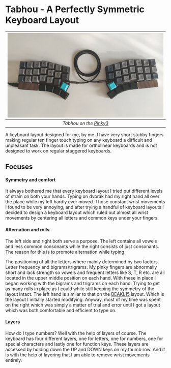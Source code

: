 # Tabhou - A Perfectly Symmetric Keyboard Layout

| ![Tabhou Layout](tabhou_pinky3.png) |
|:--:|
| *Tabhou on the [Pinky3](https://github.com/tamanishi/Pinky3)* | 

A keyboard layout designed for me, by me. I have very short stubby fingers making regular ten finger touch typing on any keyboard a difficult and unpleasant task. The layout is made for ortholinear keyboards and is not designed to work on regular staggered keyboards. 

## Focuses
#### Symmetry and comfort
It always bothered me that every keyboard layout I tried put different levels of strain on both your hands. Typing on dvorak had my right hand all over the place while my left hardly ever moved. Those constant wrist movements I found to be very annoying, and after trying a handful of keyboard layouts I decided to design a keyboard layout which ruled out almost all wrist movements by centering all letters and common keys under your fingers.

#### Alternation and rolls
The left side and right both serve a purpose. The left contains all vowels and less common consonants while the right consists of just consonants. The reason for this is to promote alternation while typing.

The positioning of all the letters where mainly determined by two factors. Letter frequency and bigrams/trigrams. My pinky fingers are abnormally short and lack strength so vowels and frequent letters like S, T, R etc. are all located in the upper middle position on each hand. With these in place I began working with the bigrams and trigrams on each hand. Trying to get as many rolls in place as I could while still keeping the symmetry of the layout intact. The left hand is similar to that on the [BEAKL15](https://ieants.cc/code/keyboard/beakl/index.php) layout. Which is the layout I initially started modifying. Anyway, most of my time was spent on the right which was simply a matter of trial and error until I got a layout which was both comfortable and efficient to type on.

#### Layers
How do I type numbers? Well with the help of layers of course. The keyboard has four different layers, one for letters, one for numbers, one for special characters and lastly one for function keys. These layers are accessed by holding down the UP and DOWN keys on my thumb row. And it is with the help of layering that I am able to remove wrist movements entirely.
